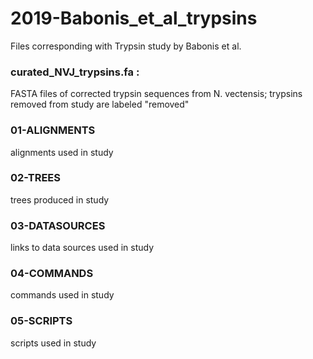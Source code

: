 # 2019-Babonis_et_al_trypsins
Files corresponding with Trypsin study by Babonis et al.

### curated_NVJ_trypsins.fa : 

FASTA files of corrected trypsin sequences from N. vectensis; trypsins removed from study are labeled "removed"

### 01-ALIGNMENTS 

alignments used in study

### 02-TREES

trees produced in study 

### 03-DATASOURCES

links to data sources used in study

### 04-COMMANDS

commands used in study

### 05-SCRIPTS

scripts used in study

